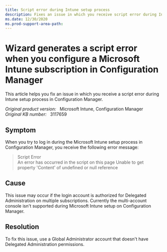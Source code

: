 ```yaml
---
title: Script error during Intune setup process
description: Fixes an issue in which you receive script error during Intune setup process in Configuration Manager.
ms.date: 12/30/2020
ms.prod-support-area-path: 
---
```

# Wizard generates a script error when you configure a Microsoft Intune subscription in Configuration Manager

This article helps you fix an issue in which you receive a script error during Intune setup process in Configuration Manager.

_Original product version:_ &nbsp; Microsoft Intune, Configuration Manager  
_Original KB number:_ &nbsp; 3117659

## Symptom

When you try to log in during the Microsoft Intune setup process in Configuration Manager, you receive the following error message:

> Script Error  
> An error has occurred in the script on this page Unable to get property 'Content' of undefined or null reference

## Cause

This issue may occur if the login account is authorized for Delegated Administration on multiple subscriptions. Currently the multi-account console isn't supported during Microsoft Intune setup on Configuration Manager.

## Resolution

To fix this issue, use a Global Administrator account that doesn't have Delegated Administration permissions.
